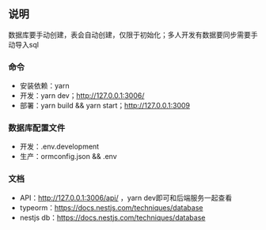 ## 说明
数据库要手动创建，表会自动创建，仅限于初始化；多人开发有数据要同步需要手动导入sql

### 命令
- 安装依赖：yarn
- 开发：yarn dev；http://127.0.0.1:3006/
- 部署：yarn build && yarn start；http://127.0.0.1:3009

### 数据库配置文件
- 开发：.env.development
- 生产：ormconfig.json && .env
### 文档
- API：http://127.0.0.1:3006/api/ ，yarn dev即可和后端服务一起查看
- typeorm：https://docs.nestjs.com/techniques/database
- nestjs db：https://docs.nestjs.com/techniques/database
